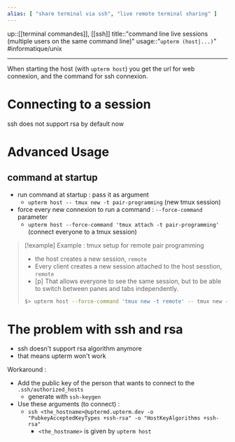 ```yaml
---
alias: [ "share terminal via ssh", "live remote terminal sharing" ]
---
```

up::[[terminal commandes]], [[ssh]]
title::"command line live sessions (multiple users on the same command line)"
usage::"`upterm (host|...)`"
#informatique/unix

---

When starting the host (with `upterm host`) you get the url for web connexion, and the command for ssh connexion.

# Connecting to a session
ssh does not support rsa by default now 

# Advanced Usage

## command at startup

 - run command at startup : pass it as argument
     - `upterm host -- tmux new -t pair-programming` (new tmux session)
 - force every new connexion to run a command : `--force-command` parameter
     - `upterm host --force-command 'tmux attach -t pair-programming'` (connect everyone to a tmux session)

> [!example] Example : tmux setup for remote pair programming 
>  - the host creates a new session, `remote`
>  - Every client creates a new session attached to the host sesstion, `remote`
> - [p] That allows everyone to see the same session, but to be able to switch between panes and tabs independently.
> ```bash
> $> upterm host --force-command 'tmux new -t remote' -- tmux new -t remote
> ```


# The problem with ssh and rsa
 - ssh doesn't support rsa algorithm anymore
 - that means upterm won't work

Workaround :
 - Add the public key of the person that wants to connect to the `.ssh/authorized_hosts`
     - generate with `ssh-keygen`
 - Use these arguments (to connect) :
     - `ssh <the_hostname>@uptermd.upterm.dev -o "PubkeyAcceptedKeyTypes +ssh-rsa" -o "HostKeyAlgorithms +ssh-rsa"`
         - `<the_hostname>` is given by `upterm host`
